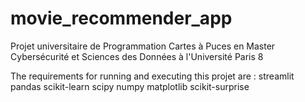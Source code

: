 # movie_recommender_app
Projet universitaire de Programmation Cartes à Puces en Master Cybersécurité et Sciences des Données à l'Université Paris 8

The requirements for running and executing this projet are : 
streamlit
pandas
scikit-learn
scipy
numpy
matplotlib
scikit-surprise
